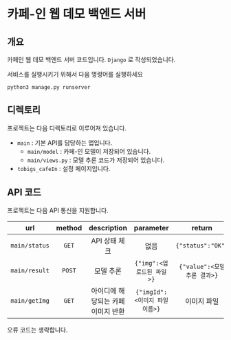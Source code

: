 # 카페-인 웹 데모 백엔드 서버

## 개요
카페인 웹 데모 백엔드 서버 코드입니다. `Django` 로 작성되었습니다.

서비스를 실행시키기 위해서 다음 명령어를 실행하세요

`python3 manage.py runserver`

## 디렉토리

프로젝트는 다음 디렉토리로 이루어져 있습니다.
- `main` : 기본 API를 담당하는 앱입니다.
    - `main/model` : 카페-인 모델이 저장되어 있습니다.
    - `main/views.py` : 모델 추론 코드가 저장되어 있습니다.
- `tobigs_cafeIn` : 설정 페이지입니다.


## API 코드
프로젝트는 다음 API 통신을 지원합니다.

|url|method|description|parameter|return|
|:---:|:---:|:---:|:---:|:---:|
|`main/status`|`GET`|API 상태 체크|없음|`{"status":"OK"}`|
|`main/result`|`POST`|모델 추론|`{"img":<업로드된 파일>}`|`{"value":<모델 추론 결과>}`|
|`main/getImg`|`GET`|아이디에 해당되는 카페 이미지 반환|`{"imgId": <이미지 파일 이름>}`|이미지 파일|


오류 코드는 생략합니다.